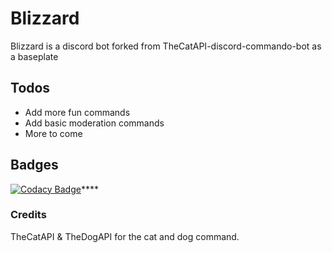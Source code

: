 # Blizzard
Blizzard is a discord bot forked from TheCatAPI-discord-commando-bot as a baseplate

## Todos
- Add more fun commands
- Add basic moderation commands
- More to come

## Badges
[![Codacy Badge](https://api.codacy.com/project/badge/Grade/fd48dbe7908842fb88c1139d65972043)](https://www.codacy.com/manual/collier.bell20/Blizzard?utm_source=github.com&amp;utm_medium=referral&amp;utm_content=DiscordOpenSource/Blizzard&amp;utm_campaign=Badge_Grade)****

### Credits
TheCatAPI & TheDogAPI for the cat and dog command.
